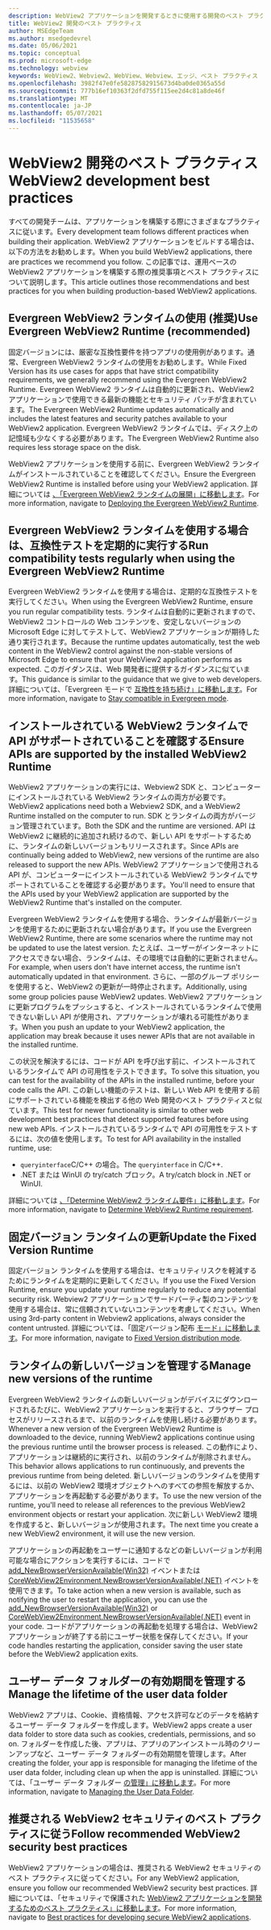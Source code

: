 ```yaml
---
description: WebView2 アプリケーションを開発するときに使用する開発のベスト プラクティスについて説明します。
title: WebView2 開発のベスト プラクティス
author: MSEdgeTeam
ms.author: msedgedevrel
ms.date: 05/06/2021
ms.topic: conceptual
ms.prod: microsoft-edge
ms.technology: webview
keywords: WebView2、Webview2、WebView、Webview、エッジ、ベスト プラクティス
ms.openlocfilehash: 3982f47e0fe58287582915673d4ba0de0365a55d
ms.sourcegitcommit: 777b16ef10363f2dfd755f115ee2d4c81a8de46f
ms.translationtype: MT
ms.contentlocale: ja-JP
ms.lasthandoff: 05/07/2021
ms.locfileid: "11535658"
---
```

# <a name="webview2-development-best-practices"></a><span data-ttu-id="2f747-104">WebView2 開発のベスト プラクティス</span><span class="sxs-lookup"><span data-stu-id="2f747-104">WebView2 development best practices</span></span>  

<span data-ttu-id="2f747-105">すべての開発チームは、アプリケーションを構築する際にさまざまなプラクティスに従います。</span><span class="sxs-lookup"><span data-stu-id="2f747-105">Every development team follows different practices when building their application.</span></span> <span data-ttu-id="2f747-106">WebView2 アプリケーションをビルドする場合は、以下の方法をお勧めします。</span><span class="sxs-lookup"><span data-stu-id="2f747-106">When you build WebView2 applications, there are practices we recommend you follow.</span></span> <span data-ttu-id="2f747-107">この記事では、運用ベースの WebView2 アプリケーションを構築する際の推奨事項とベスト プラクティスについて説明します。</span><span class="sxs-lookup"><span data-stu-id="2f747-107">This article outlines those recommendations and best practices for you when building production-based WebView2 applications.</span></span>


## <a name="use-evergreen-webview2-runtime-recommended"></a><span data-ttu-id="2f747-108">Evergreen WebView2 ランタイムの使用 (推奨)</span><span class="sxs-lookup"><span data-stu-id="2f747-108">Use Evergreen WebView2 Runtime (recommended)</span></span>  

<span data-ttu-id="2f747-109">固定バージョンには、厳密な互換性要件を持つアプリの使用例があります。通常、Evergreen WebView2 ランタイムの使用をお勧めします。</span><span class="sxs-lookup"><span data-stu-id="2f747-109">While Fixed Version has its use cases for apps that have strict compatibility requirements, we generally recommend using the Evergreen WebView2 Runtime.</span></span>  <span data-ttu-id="2f747-110">Evergreen WebView2 ランタイムは自動的に更新され、WebView2 アプリケーションで使用できる最新の機能とセキュリティ パッチが含まれています。</span><span class="sxs-lookup"><span data-stu-id="2f747-110">The Evergreen WebView2 Runtime updates automatically and includes the latest features and security patches available to your WebView2 application.</span></span> <span data-ttu-id="2f747-111">Evergreen WebView2 ランタイムでは、ディスク上の記憶域も少なくする必要があります。</span><span class="sxs-lookup"><span data-stu-id="2f747-111">The Evergreen WebView2 Runtime also requires less storage space on the disk.</span></span>

<span data-ttu-id="2f747-112">WebView2 アプリケーションを使用する前に、Evergreen WebView2 ランタイムがインストールされていることを確認してください。</span><span class="sxs-lookup"><span data-stu-id="2f747-112">Ensure the Evergreen WebView2 Runtime is installed before using your WebView2 application.</span></span>  <span data-ttu-id="2f747-113">詳細については [、「Evergreen WebView2 ランタイムの展開」に移動します][Webview2ConceptsDistributionDeployingEvergreenWebview2Runtime]。</span><span class="sxs-lookup"><span data-stu-id="2f747-113">For more information, navigate to [Deploying the Evergreen WebView2 Runtime][Webview2ConceptsDistributionDeployingEvergreenWebview2Runtime].</span></span>  

## <a name="run-compatibility-tests-regularly-when-using-the-evergreen-webview2-runtime"></a><span data-ttu-id="2f747-114">Evergreen WebView2 ランタイムを使用する場合は、互換性テストを定期的に実行する</span><span class="sxs-lookup"><span data-stu-id="2f747-114">Run compatibility tests regularly when using the Evergreen WebView2 Runtime</span></span>

<span data-ttu-id="2f747-115">Evergreen WebView2 ランタイムを使用する場合は、定期的な互換性テストを実行してください。</span><span class="sxs-lookup"><span data-stu-id="2f747-115">When using the Evergreen WebView2 Runtime, ensure you run regular compatibility tests.</span></span> <span data-ttu-id="2f747-116">ランタイムは自動的に更新されますので、WebView2 コントロールの Web コンテンツを、安定しないバージョンの Microsoft Edge に対してテストして、WebView2 アプリケーションが期待した通り実行されます。</span><span class="sxs-lookup"><span data-stu-id="2f747-116">Because the runtime updates automatically, test the web content in the WebView2 control against the non-stable versions of Microsoft Edge to ensure that your WebView2 application performs as expected.</span></span> <span data-ttu-id="2f747-117">このガイダンスは、Web 開発者に提供するガイダンスに似ています。</span><span class="sxs-lookup"><span data-stu-id="2f747-117">This guidance is similar to the guidance that we give to web developers.</span></span> <span data-ttu-id="2f747-118">詳細については、「Evergreen モードで [互換性を持ち続け」に移動します][Webview2ConceptsDistributionStayCompatibleEvergreenMode]。</span><span class="sxs-lookup"><span data-stu-id="2f747-118">For more information, navigate to [Stay compatible in Evergreen mode][Webview2ConceptsDistributionStayCompatibleEvergreenMode].</span></span>

## <a name="ensure-apis-are-supported-by-the-installed-webview2-runtime"></a><span data-ttu-id="2f747-119">インストールされている WebView2 ランタイムで API がサポートされていることを確認する</span><span class="sxs-lookup"><span data-stu-id="2f747-119">Ensure APIs are supported by the installed WebView2 Runtime</span></span>

<span data-ttu-id="2f747-120">WebView2 アプリケーションの実行には、Webview2 SDK と、コンピューターにインストールされている WebView2 ランタイムの両方が必要です。</span><span class="sxs-lookup"><span data-stu-id="2f747-120">WebView2 applications need both a Webview2 SDK, and a WebView2 Runtime installed on the computer to run.</span></span> <span data-ttu-id="2f747-121">SDK とランタイムの両方がバージョン管理されています。</span><span class="sxs-lookup"><span data-stu-id="2f747-121">Both the SDK and the runtime are versioned.</span></span> <span data-ttu-id="2f747-122">API は WebView2 に継続的に追加され続けるので、新しい API をサポートするために、ランタイムの新しいバージョンもリリースされます。</span><span class="sxs-lookup"><span data-stu-id="2f747-122">Since APIs are continually being added to WebView2, new versions of the runtime are also released to support the new APIs.</span></span> <span data-ttu-id="2f747-123">WebView2 アプリケーションで使用される API が、コンピューターにインストールされている WebView2 ランタイムでサポートされていることを確認する必要があります。</span><span class="sxs-lookup"><span data-stu-id="2f747-123">You'll need to ensure that the APIs used by your WebView2 application are supported by the WebView2 Runtime that's installed on the computer.</span></span> 

<span data-ttu-id="2f747-124">Evergreen WebView2 ランタイムを使用する場合、ランタイムが最新バージョンを使用するために更新されない場合があります。</span><span class="sxs-lookup"><span data-stu-id="2f747-124">If you use the Evergreen WebView2 Runtime, there are some scenarios where the runtime may not be updated to use the latest version.</span></span> <span data-ttu-id="2f747-125">たとえば、ユーザーがインターネットにアクセスできない場合、ランタイムは、その環境では自動的に更新されません。</span><span class="sxs-lookup"><span data-stu-id="2f747-125">For example, when users don't have internet access, the runtime isn't  automatically updated in that environment.</span></span> <span data-ttu-id="2f747-126">さらに、一部のグループ ポリシーを使用すると、WebView2 の更新が一時停止されます。</span><span class="sxs-lookup"><span data-stu-id="2f747-126">Additionally, using some group policies pause WebView2 updates.</span></span> <span data-ttu-id="2f747-127">WebView2 アプリケーションに更新プログラムをプッシュすると、インストールされているランタイムで使用できない新しい API が使用され、アプリケーションが壊れる可能性があります。</span><span class="sxs-lookup"><span data-stu-id="2f747-127">When you push an update to your WebView2 application, the application may break because it uses newer APIs that are not available in the installed runtime.</span></span>   
 
<span data-ttu-id="2f747-128">この状況を解決するには、コードが API を呼び出す前に、インストールされているランタイムで API の可用性をテストできます。</span><span class="sxs-lookup"><span data-stu-id="2f747-128">To solve this situation, you can test for the availability of the APIs in the installed runtime, before your code calls the API.</span></span> <span data-ttu-id="2f747-129">この新しい機能のテストは、新しい Web API を使用する前にサポートされている機能を検出する他の Web 開発のベスト プラクティスと似ています。</span><span class="sxs-lookup"><span data-stu-id="2f747-129">This test for newer functionality is similar to other web development best practices that detect supported features before using new web APIs.</span></span> <span data-ttu-id="2f747-130">インストールされているランタイムで API の可用性をテストするには、次の値を使用します。</span><span class="sxs-lookup"><span data-stu-id="2f747-130">To test for API availability in the installed runtime, use:</span></span>
* <span data-ttu-id="2f747-131">`queryinterface`C/C++ の場合。</span><span class="sxs-lookup"><span data-stu-id="2f747-131">The `queryinterface` in C/C++.</span></span> 
* <span data-ttu-id="2f747-132">.NET または WinUI の try/catch ブロック。</span><span class="sxs-lookup"><span data-stu-id="2f747-132">A try/catch block in .NET or WinUI.</span></span> 
    
<span data-ttu-id="2f747-133">詳細については [、「Determine WebView2 ランタイム要件」に移動します][Webview2ConceptsVersioningDetermineWebview2RuntimeRequirement]。</span><span class="sxs-lookup"><span data-stu-id="2f747-133">For more information, navigate to [Determine WebView2 Runtime requirement][Webview2ConceptsVersioningDetermineWebview2RuntimeRequirement].</span></span>  

## <a name="update-the-fixed-version-runtime"></a><span data-ttu-id="2f747-134">固定バージョン ランタイムの更新</span><span class="sxs-lookup"><span data-stu-id="2f747-134">Update the Fixed Version Runtime</span></span>  

<span data-ttu-id="2f747-135">固定バージョン ランタイムを使用する場合は、セキュリティリスクを軽減するためにランタイムを定期的に更新してください。</span><span class="sxs-lookup"><span data-stu-id="2f747-135">If you use the Fixed Version Runtime, ensure you update your runtime regularly to reduce any potential security risk.</span></span> <span data-ttu-id="2f747-136">Webview2 アプリケーションでサードパーティ製のコンテンツを使用する場合は、常に信頼されていないコンテンツを考慮してください。</span><span class="sxs-lookup"><span data-stu-id="2f747-136">When using 3rd-party content in Webview2 applications, always consider the content untrusted.</span></span>  <span data-ttu-id="2f747-137">詳細については、「固定バージョン配布 [モード」に移動します][Webview2ConceptsDistributionFixedVersionDistributionMode]。</span><span class="sxs-lookup"><span data-stu-id="2f747-137">For more information, navigate to [Fixed Version distribution mode][Webview2ConceptsDistributionFixedVersionDistributionMode].</span></span>  

## <a name="manage-new-versions-of-the-runtime"></a><span data-ttu-id="2f747-138">ランタイムの新しいバージョンを管理する</span><span class="sxs-lookup"><span data-stu-id="2f747-138">Manage new versions of the runtime</span></span>  

<span data-ttu-id="2f747-139">Evergreen WebView2 ランタイムの新しいバージョンがデバイスにダウンロードされるたびに、WebView2 アプリケーションを実行すると、ブラウザー プロセスがリリースされるまで、以前のランタイムを使用し続ける必要があります。</span><span class="sxs-lookup"><span data-stu-id="2f747-139">Whenever a new version of the Evergreen WebView2 Runtime is downloaded to the device, running WebView2 applications continue using the previous runtime until the browser process is released.</span></span> <span data-ttu-id="2f747-140">この動作により、アプリケーションは継続的に実行され、以前のランタイムが削除されません。</span><span class="sxs-lookup"><span data-stu-id="2f747-140">This behavior allows applications to run continuously, and prevents the previous runtime from being deleted.</span></span> <span data-ttu-id="2f747-141">新しいバージョンのランタイムを使用するには、以前の WebView2 環境オブジェクトへのすべての参照を解放するか、アプリケーションを再起動する必要があります。</span><span class="sxs-lookup"><span data-stu-id="2f747-141">To use the new version of the runtime, you'll need to release all references to the previous WebView2 environment objects or restart your application.</span></span> <span data-ttu-id="2f747-142">次に新しい WebView2 環境を作成すると、新しいバージョンが使用されます。</span><span class="sxs-lookup"><span data-stu-id="2f747-142">The next time you create a new WebView2 environment, it will use the new version.</span></span>

<span data-ttu-id="2f747-143">アプリケーションの再起動をユーザーに通知するなどの新しいバージョンが利用可能な場合にアクションを実行するには、コードで [add_NewBrowserVersionAvailable(Win32)][Webview2ReferenceaddNewBrowserVersionAvailable] イベントまたは [CoreWebView2Environment.NewBrowserVersionAvailable(.NET)][Webview2ReferenceNewBrowserVersionAvailable] イベントを使用できます。</span><span class="sxs-lookup"><span data-stu-id="2f747-143">To take action when a new version is available, such as notifying the user to restart the application, you can use the [add_NewBrowserVersionAvailable(Win32)][Webview2ReferenceaddNewBrowserVersionAvailable] or [CoreWebView2Environment.NewBrowserVersionAvailable(.NET)][Webview2ReferenceNewBrowserVersionAvailable] event in your code.</span></span> <span data-ttu-id="2f747-144">コードがアプリケーションの再起動を処理する場合は、WebView2 アプリケーションが終了する前にユーザー状態を保存してください。</span><span class="sxs-lookup"><span data-stu-id="2f747-144">If your code handles restarting the application, consider saving the user state before the WebView2 application exits.</span></span>  

## <a name="manage-the-lifetime-of-the-user-data-folder"></a><span data-ttu-id="2f747-145">ユーザー データ フォルダーの有効期間を管理する</span><span class="sxs-lookup"><span data-stu-id="2f747-145">Manage the lifetime of the user data folder</span></span> 
<span data-ttu-id="2f747-146">WebView2 アプリは、Cookie、資格情報、アクセス許可などのデータを格納するユーザー データ フォルダーを作成します。</span><span class="sxs-lookup"><span data-stu-id="2f747-146">WebView2 apps create a user data folder to store data such as cookies, credentials, permissions, and so on.</span></span> <span data-ttu-id="2f747-147">フォルダーを作成した後、アプリは、アプリのアンインストール時のクリーンアップなど、ユーザー データ フォルダーの有効期間を管理します。</span><span class="sxs-lookup"><span data-stu-id="2f747-147">After creating the folder, your app is responsible for managing the lifetime of the user data folder, including clean up when the app is uninstalled.</span></span>  <span data-ttu-id="2f747-148">詳細については、「ユーザー データ フォルダー [の管理」に移動します][Webview2ConceptsUserDataFolder]。</span><span class="sxs-lookup"><span data-stu-id="2f747-148">For more information, navigate to [Managing the User Data Folder][Webview2ConceptsUserDataFolder].</span></span>  

## <a name="follow-recommended-webview2-security-best-practices"></a><span data-ttu-id="2f747-149">推奨される WebView2 セキュリティのベスト プラクティスに従う</span><span class="sxs-lookup"><span data-stu-id="2f747-149">Follow recommended WebView2 security best practices</span></span> 
<span data-ttu-id="2f747-150">WebView2 アプリケーションの場合は、推奨される WebView2 セキュリティのベスト プラクティスに従ってください。</span><span class="sxs-lookup"><span data-stu-id="2f747-150">For any WebView2 application, ensure you follow our recommended WebView2 security best practices.</span></span>  <span data-ttu-id="2f747-151">詳細については、「セキュリティで保護された [WebView2 アプリケーションを開発するためのベスト プラクティス」に移動します][Webview2ConceptsSecurity]。</span><span class="sxs-lookup"><span data-stu-id="2f747-151">For more information, navigate to [Best practices for developing secure WebView2 applications][Webview2ConceptsSecurity].</span></span>  


<!-- links -->  

[Webview2ConceptsDistributionDeployingEvergreenWebview2Runtime]: ../concepts/distribution.md#deploying-the-evergreen-webview2-runtime "Evergreen WebView2 ランタイムの展開 - WebView2 ランタイムを使用したアプリ|Microsoft Docs"  
[Webview2ConceptsDistributionFixedVersionDistributionMode]: ../concepts/distribution.md#fixed-version-distribution-mode "固定バージョン配布モード - WebView2 アプリケーションを使用したアプリ|Microsoft Docs"  
[Webview2ConceptsDistributionStayCompatibleEvergreenMode]: ../concepts/distribution.md#stay-compatible-in-evergreen-mode "Evergreen モードで互換性を持つ - WebView2 を使用したアプリの配布 |Microsoft Docs"  
[Webview2ConceptsSecurity]: ../concepts/security.md "セキュリティで保護された WebView2 アプリケーションを開発するためのベストプラクティス |Microsoft Docs"  
[Webview2ConceptsUserDataFolder]: ../concepts/user-data-folder.md "[ユーザー データ フォルダーの管理] |Microsoft Docs"  
[Webview2ConceptsVersioningDetermineWebview2RuntimeRequirement]: ../concepts/versioning.md#determine-webview2-runtime-requirement "WebView2 ランタイム要件の決定 - WebView2 SDK のバージョンの|Microsoft Docs"  
[Webview2GetStartedWin32]: ../get-started/win32.md "WebView2 の使用を|Microsoft Docs"  
[Webview2GetStartedWinforms]: ../get-started/winforms.md "WebView2 の使用を開始するには、Windowsフォーム|Microsoft Docs"  
[Webview2GetStartedWinui]: ../get-started/winui.md "WinUI 3 (プレビュー) の WebView2 の使用を開始|Microsoft Docs"  
[Webview2GetStartedWpf]: ../get-started/wpf.md "WPF サーバーでの WebView2 の|Microsoft Docs"  
[Webview2ReferenceaddNewBrowserVersionAvailable]: https://docs.microsoft.com/microsoft-edge/webview2/reference/win32/icorewebview2environment#add_newbrowserversionavailable "add_NewBrowserVersionAvailable |Microsoft Docs"  
[Webview2ReferenceNewBrowserVersionAvailable]: https://docs.microsoft.com/dotnet/api/microsoft.web.webview2.core.corewebview2environment.newbrowserversionavailable "CoreWebView2Environment.NewBrowserVersionAvailable イベント |Microsoft Docs"  